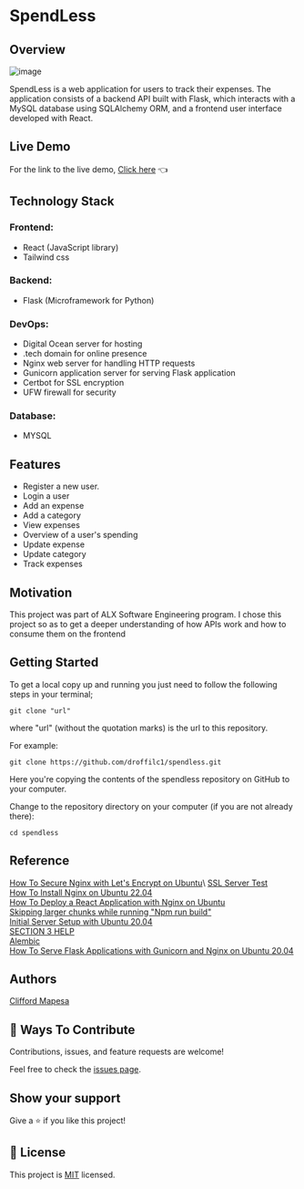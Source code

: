 # SpendLess
## Overview

![image](https://github.com/droffilc1/spendless/assets/97587370/dfc4d75c-9f34-49e4-a6ad-3a21f19c0c3a)


SpendLess is a web application for users to track their expenses. The application consists of a backend API built with Flask, which interacts with a MySQL database using SQLAlchemy ORM, and a frontend user interface developed with React.

## Live Demo

For the link to the live demo, [Click here](https://cliffordmapesa.tech) 👈

## Technology Stack

### Frontend:

- React (JavaScript library)
- Tailwind css

### Backend:

- Flask (Microframework for Python)

### DevOps:

- Digital Ocean server for hosting
- .tech domain for online presence
- Nginx web server for handling HTTP requests
- Gunicorn application server for serving Flask application
- Certbot for SSL encryption
- UFW firewall for security

### Database:

- MYSQL

## Features
- Register a new user.
- Login a user
- Add an expense
- Add a category
- View expenses
- Overview of a user's spending
- Update expense
- Update category
- Track expenses

## Motivation

This project was part of ALX Software Engineering program. I chose this project so as to get a deeper understanding of how APIs work and how to consume them on the frontend

## Getting Started

To get a local copy up and running you just need to follow the following steps in your terminal;

```
git clone "url"
```

where "url" (without the quotation marks) is the url to this repository.

For example:

```
git clone https://github.com/droffilc1/spendless.git
```

Here you're copying the contents of the spendless repository on GitHub to your computer.

Change to the repository directory on your computer (if you are not already there):

```
cd spendless
```

## Reference

[How To Secure Nginx with Let's Encrypt on Ubuntu]('https://www.digitalocean.com/community/tutorials/how-to-secure-nginx-with-let-s-encrypt-on-ubuntu-22-04#step-4-obtaining-an-ssl-certificate')\
[SSL Server Test](https://www.ssllabs.com/ssltest/analyze)\
[How To Install Nginx on Ubuntu 22.04](https://www.digitalocean.com/community/tutorials/how-to-install-nginx-on-ubuntu-22-04#step-6-getting-familiar-with-important-nginx-files-and-directories)\
[How To Deploy a React Application with Nginx on Ubuntu](https://www.digitalocean.com/community/tutorials/deploy-react-application-with-nginx-on-ubuntu)\
[Skipping larger chunks while running "Npm run build"](https://stackoverflow.com/questions/69260715/skipping-larger-chunks-while-running-npm-run-build)\
[Initial Server Setup with Ubuntu 20.04](https://www.digitalocean.com/community/tutorials/initial-server-setup-with-ubuntu-20-04)\
[SECTION 3 HELP](https://docs.google.com/document/d/1KtK5lm2cTzs6eudFUEtBCo8Zdt3Pl-VKhlald4NzNKo/edit)\
[Alembic](https://alembic.sqlalchemy.org/en/latest/tutorial.html)\
[How To Serve Flask Applications with Gunicorn and Nginx on Ubuntu 20.04](https://www.digitalocean.com/community/tutorials/how-to-serve-flask-applications-with-gunicorn-and-nginx-on-ubuntu-20-04)

## Authors
[Clifford Mapesa](https://github.com/droffilc1)

## 🤝 Ways To Contribute

[](https://github.com/droffilc1/spendless#-ways-to-contribute)

Contributions, issues, and feature requests are welcome!

Feel free to check the [issues page](https://github.com/droffilc1/spendless/issues).

## Show your support

[](https://github.com/droffilc1/spendless#show-your-support)

Give a ⭐️ if you like this project!

## 📝 License

[](https://github.com/droffilc1/spendless#-license)

This project is [MIT](https://github.com/droffilc1/spendless/blob/main/LICENSE) licensed.
